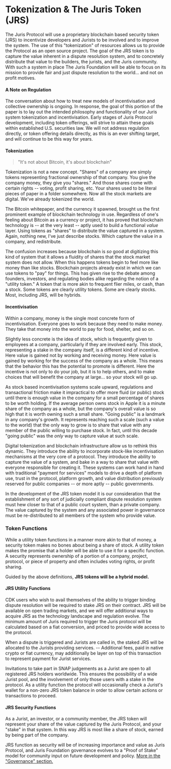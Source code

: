 # Tokenization & The Juris Token \(JRS\)

The Juris Protocol will use a proprietary blockchain based security token \(JRS\) to incentivize developers and Jurists to be involved and to improve the system. The use of this "tokenization" of resources allows us to provide the Protocol as an open source project. The goal of the JRS token is to capture the value inherent in a dispute resolution system, and to concretely distribute that value to the builders, the jurists, and the Juris community. With such a system in place The Juris Foundation will be able to focus on its mission to provide fair and just dispute resolution to the world... and not on profit motives.

#### A Note on Regulation

The conversation about how to treat new models of incentivisation and collective ownership is ongoing. In response, the goal of this portion of the paper is to lay out the intended philosophy and functionality of our Juris system tokenization and incentivisation. Early stages of Juris Protocol development, including token offerings, will strive to attain these goals within established U.S. securities law. We will not address regulation directly, or token offering details directly, as this is an ever shifting target, and will continue to be this way for years.

#### Tokenization

> "It's not about Bitcoin, it's about blockchain"

Tokenization is not a new concept. "Shares" of a company are simply tokens representing fractional ownership of that company. You give the company money, they give you "shares." And those shares come with certain rights -- voting, profit sharing, etc. Your shares used to be literal pieces of paper in a folder somewhere. Now all the stock markets are digital. We've already tokenized the world. 

The Bitcoin whitepaper, and the currency it spawned, brought us the first prominent example of blockchain technology in use. Regardless of one's feeling about Bitcoin as a currency or project, it has proved that blockchain technology is -- at the very least -- aptly used to build a functional *value* layer. Using tokens as "shares" to distribute the value captured in a system. Again, nothing new, I've just describe stocks. Which capture the value in a company, and redistribute.

The confusion increases because blockchain is *so* good at digitizing this kind of system that it allows a fluidity of shares that the stock market system does not allow. When this happens tokens begin to feel more like money than like stocks. Blockchain projects already exist in which we can use tokens to "pay" for things. This has given rise to the debate among founders, investors, and regulating bodies alike regarding the notion of a "utility token." A token that is more akin to frequent flier miles, or cash, than a stock. Some tokens are clearly utility tokens. Some are clearly stocks. Most, including JRS, will be hybrids.

#### Incentivisation
Within a company, money is the single most concrete form of incentivisation. Everyone goes to work because they need to make money. They take that money into the world to pay for food, shelter, and so on. 

Slightly less concrete is the idea of stock, which is frequently given to employees at a company, particularly if they are involved early. This stock, representing a stake in the company itself, is a different kind of incentive. Here value is gained not by working and receiving money. Here value is gained by working for the success of the company as a whole. This means that the behavior this has the potential to promote is different. Here the incentive is not only to do your job, but it is to help others, and to make choices that will benefit the company at large... so your stock will go up.

As stock based incentivisation systems scale upward, regulations and transactional friction make it impractical to offer more fluid (or public) stock until there is enough value in the company for a small percentage of shares to be worth holding. If the average person owns stock in Apple it is a minute share of the company as a whole, but the company's overall value is so high that it is worth owning such a small share. "Going public" is a landmark in any company's growth. It represents reaching such a scale (such a value to the world) that the only way to grow is to share that value with any member of the public willing to purchase stock. In fact, until this decade "going public" was the *only* way to capture value at such scale.

Digital tokenization and blockchain infrastructure allow us to rethink this dynamic. They introduce the ability to incorporate stock-like incentivisation mechanisms at the very core of a protocol. They introduce the ability to capture the value of a system, and bake in a way to share that value with everyone responsible for creating it. These systems can work hand in hand with traditional "payment for services" models to drive a depth of platform use, trust in the protocol, platform growth, and value distribution previously reserved for public companies -- or more aptly -- public governments.

In the development of the JRS token model it is our consideration that the establishment of any sort of judicially compliant dispute resolution system must hew closer to that of a public court system, than a private company. The value captured by the system and any associated power in governance must be re-distributed to all members of the system who provide value.

### Token Functions
While a utility token functions in a manner more akin to that of money, a security token makes no bones about being a share of stock. A utility token makes the promise that a holder will be able to use it for a specific function. A security represents ownership of a portion of a company, project, protocol, or piece of property and often includes voting rights, or profit sharing.

Guided by the above definitions, **JRS tokens will be a hybrid model.**

#### JRS Utility Functions
CDK users who wish to avail themselves of the ability to trigger binding dispute resolution will be required to stake JRS on their contract. JRS will be available on open trading markets, and we will offer additional ways to acquire JRS as the technology landscape and regulation evolve. The minimum amount of Juris required to trigger the Juris protocol will be calculated based on a fiat conversion, and priced to provide wide access to the protocol. 

When a dispute is triggered and Jurists are called in, the staked JRS will be allocated to the Jurists providing services. -- Additional fees, paid in native crypto or fiat currency, may additionally be layer on top of this transaction to represent payment for Jurist services. 

Invitations to take part in SNAP judgements as a Jurist are open to all registered JRS holders worldwide. This ensures the possibility of a wide Jurist pool, and the involvement of only those users with a stake in the protocol. As a utility function the protocol will occasionally check a Jurist's wallet for a non-zero JRS token balance in order to allow certain actions or transactions to proceed.

#### JRS Security Functions
As a Jurist, an investor, or a community member, the JRS token will represent your share of the value captured by the Juris Protocol, and your "stake" in that system. In this way JRS is most like a share of stock, earned by being part of the company.

JRS function as security will be of increasing importance and value as Juris Protocol, and Juris Foundation governance evolves to a "Proof of Stake" model for community input on future development and policy. [More in the "Governance" section.](/governance.md)
